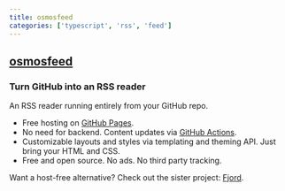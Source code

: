 ```yaml
---
title: osmosfeed
categories: ['typescript', 'rss', 'feed']
---
```

## [osmosfeed](https://github.com/osmoscraft/osmosfeed)

### Turn GitHub into an RSS reader


An RSS reader running entirely from your GitHub repo.

- Free hosting on [GitHub Pages](https://pages.github.com/).
- No need for backend. Content updates via [GitHub Actions](https://github.com/features/actions).
- Customizable layouts and styles via templating and theming API. Just bring your HTML and CSS.
- Free and open source. No ads. No third party tracking.

Want a host-free alternative? Check out the sister project: [Fjord](https://github.com/osmoscraft/fjord).
